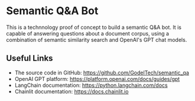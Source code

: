 # Semantic Q&A Bot

This is a technnology proof of concept to build a semantic Q&A bot. It is capable of answering questions about a document corpus, using a combination of semantic similarity search and OpenAI's GPT chat models.

## Useful Links

- The source code in GitHub: https://github.com/GodelTech/semantic_qa
- OpenAI GPT platform: https://platform.openai.com/docs/guides/gpt
- LangChain documentation: https://python.langchain.com/docs
- Chainlit documentation: https://docs.chainlit.io
